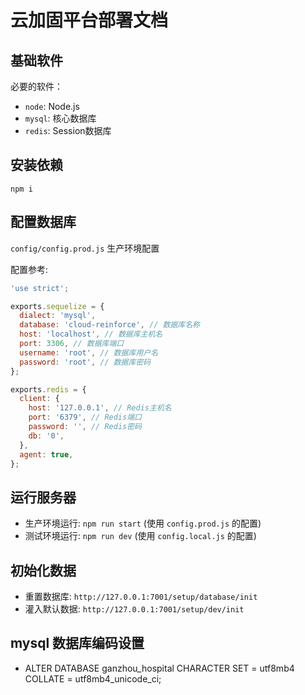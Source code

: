 # 云加固平台部署文档

## 基础软件

必要的软件：

- `node`: Node.js
- `mysql`: 核心数据库
- `redis`: Session数据库

## 安装依赖

`npm i`

## 配置数据库

`config/config.prod.js` 生产环境配置

配置参考:

```js
'use strict';

exports.sequelize = {
  dialect: 'mysql',
  database: 'cloud-reinforce', // 数据库名称
  host: 'localhost', // 数据库主机名
  port: 3306, // 数据库端口
  username: 'root', // 数据库用户名
  password: 'root', // 数据库密码
};

exports.redis = {
  client: {
    host: '127.0.0.1', // Redis主机名
    port: '6379', // Redis端口
    password: '', // Redis密码
    db: '0',
  },
  agent: true,
};

```

## 运行服务器

- 生产环境运行: `npm run start` (使用 `config.prod.js` 的配置)
- 测试环境运行: `npm run dev` (使用 `config.local.js` 的配置)

## 初始化数据

- 重置数据库: `http://127.0.0.1:7001/setup/database/init`
- 灌入默认数据: `http://127.0.0.1:7001/setup/dev/init`

## mysql 数据库编码设置
- ALTER DATABASE ganzhou_hospital  CHARACTER SET = utf8mb4      COLLATE = utf8mb4_unicode_ci;